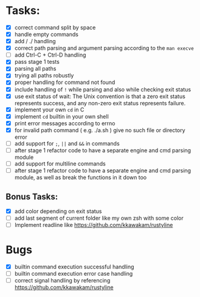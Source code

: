 # Tasks:

- [X] correct command split by space
- [X] handle empty commands
- [X] add / ./ handling
- [X] correct path parsing and argument parsing according to the `man execve`
- [ ] add Ctrl-C + Ctrl-D handling
- [X] pass stage 1 tests
- [X] parsing all paths
- [X] trying all paths robustly
- [X] proper handling for command not found
- [X] include handling of `!` while parsing and also while checking exit status
- [X] use exit status of wait: The Unix convention is that a zero exit status represents success, and any non-zero exit status represents failure.
- [X] implement your own `cd` in C
- [X] implement `cd` builtin in your own shell
- [X] print error messages according to errno
- [X] for invalid path command ( e.g. ./a.sh ) give no such file or directory error
- [ ] add support for `;`, `||` and `&&` in commands
- [ ] after stage 1 refactor code to have a separate engine and cmd parsing module
- [ ] add support for multiline commands
- [ ] after stage 1 refactor code to have a separate engine and cmd parsing
    module, as well as break the functions in it down too

## Bonus Tasks:
- [X] add color depending on exit status
- [ ] add last segment of current folder like my own zsh with some color
- [ ] Implement readline like https://github.com/kkawakam/rustyline

# Bugs

- [X] builtin command execution successful handling
- [ ] builtin command execution error case handling
- [ ] correct signal handling by referencing https://github.com/kkawakam/rustyline
